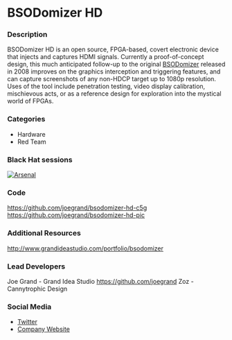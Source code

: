 # BSODomizer HD

### Description
BSODomizer HD is an open source, FPGA-based, covert electronic device that injects and captures HDMI signals. Currently a proof-of-concept design, this much anticipated follow-up to the original [BSODomizer](http://www.grandideastudio.com/portfolio/bsodomizer) released in 2008 improves on the graphics interception and triggering features, and can capture screenshots of any non-HDCP target up to 1080p resolution. Uses of the tool include penetration testing, video display calibration, mischievous acts, or as a reference design for exploration into the mystical world of FPGAs.

### Categories
* Hardware
* Red Team

### Black Hat sessions
[![Arsenal](https://raw.githubusercontent.com/toolswatch/badges/master/arsenal/usa/2016.svg)](https://www.toolswatch.org/2016/06/the-black-hat-arsenal-usa-2016-remarkable-line-up/)

### Code
https://github.com/joegrand/bsodomizer-hd-c5g
https://github.com/joegrand/bsodomizer-hd-pic

### Additional Resources 
http://www.grandideastudio.com/portfolio/bsodomizer

### Lead Developers
 Joe Grand - Grand Idea Studio https://github.com/joegrand
 Zoz - Cannytrophic Design
 
### Social Media 
* [Twitter](https://twitter.com/joegrand)
* [Company Website](https://www.grandideastudio.com) 
